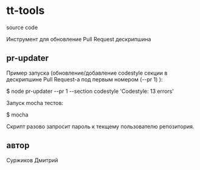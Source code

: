 tt-tools
========
source code

Инструмент для обновление Pull Request дескрипшина 

## pr-updater

Пример запуска (обновление/добавление codestyle секции в дескрипшине Pull Request-а под первым номером (--pr 1) ): 

$ node pr-updater --pr 1 --section codestyle 'Codestyle: 13 errors'

Запуск mocha тестов: 

$ mocha  

Скрипт разово запросит пароль к текщему пользователю репозитория. 

## автор 
Суржиков Дмитрий